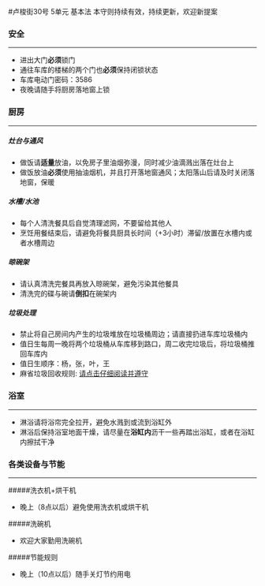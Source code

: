 #卢梭街30号 5单元 基本法
本守则持续有效，持续更新，欢迎新提案

### 安全
--------
- 进出大门**必须**锁门
- 通往车库的楼梯的两个门也**必须**保持闭锁状态
- 车库电动门密码：3586
- 夜晚请随手将厨房落地窗上锁

### 厨房
-------------
##### 灶台与通风
- 做饭请**适量**放油，以免房子里油烟弥漫，同时减少油滴溅出落在灶台上
- 做饭放油**必须**使用抽油烟机，并且打开落地窗通风；太阳落山后请及时关闭落地窗，保暖

##### 水槽/水池
- 每个人清洗餐具后自觉清理滤网，不要留给其他人
- 烹饪用餐结束后，请避免将餐具厨具长时间（+3小时）滞留/放置在水槽内或者水槽周边

##### 晾碗架
- 请认真清洗完餐具再放入晾碗架，避免污染其他餐具
- 清洗完的碟与碗请**倒扣**在碗架内

##### 垃圾处理
- 禁止将自己房间内产生的垃圾堆放在垃圾桶周边；请直接扔进车库垃圾桶内
- 值日生每周一晚将两个垃圾桶从车库移到路口，周二收完垃圾后，将垃圾桶推回车库内
- 值日生顺序：杨，张，叶，王
- 麻省垃圾回收规则: [请点击仔细阅读并遵守](https://recyclesmartma.org/smart-recycling-guide/)


### 浴室
-------------
- 淋浴请将浴帘完全拉开，避免水溅到或流到浴缸外
- 淋浴后保持浴室地面干燥，请尽量在**浴缸内**沥干一些再踏出浴缸，或者在浴缸内擦拭干净


### 各类设备与节能
-------------
#####洗衣机+烘干机
- 晚上（8点以后）避免使用洗衣机或烘干机

#####洗碗机
- 欢迎大家勤用洗碗机

#####节能规则
- 晚上（10点以后）随手关灯节约用电